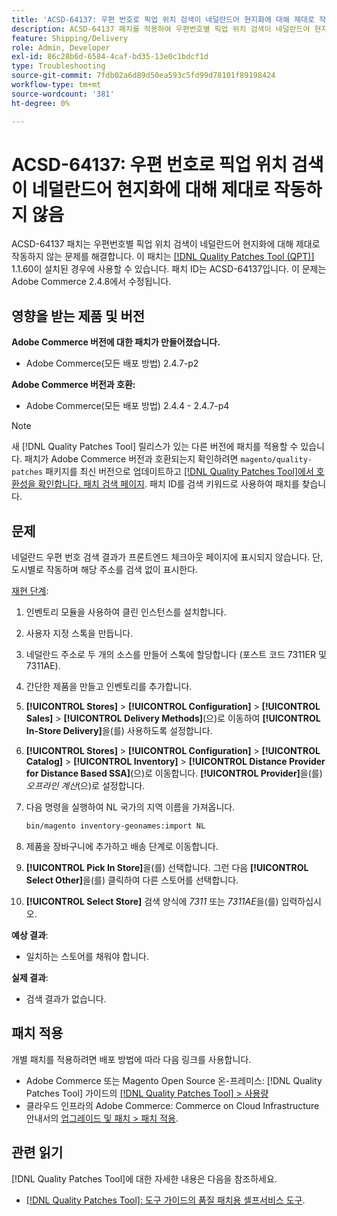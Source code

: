 ```yaml
---
title: 'ACSD-64137: 우편 번호로 픽업 위치 검색이 네덜란드어 현지화에 대해 제대로 작동하지 않음'
description: ACSD-64137 패치를 적용하여 우편번호별 픽업 위치 검색이 네덜란드어 현지화에 대해 제대로 작동하지 않는 문제를 해결합니다.
feature: Shipping/Delivery
role: Admin, Developer
exl-id: 86c28b6d-6584-4caf-bd35-13e0c1bdcf1d
type: Troubleshooting
source-git-commit: 7fdb02a6d89d50ea593c5fd99d78101f89198424
workflow-type: tm+mt
source-wordcount: '381'
ht-degree: 0%

---
```


# ACSD-64137: 우편 번호로 픽업 위치 검색이 네덜란드어 현지화에 대해 제대로 작동하지 않음

ACSD-64137 패치는 우편번호별 픽업 위치 검색이 네덜란드어 현지화에 대해 제대로 작동하지 않는 문제를 해결합니다. 이 패치는 [[!DNL Quality Patches Tool (QPT)]](/help/tools/quality-patches-tool/quality-patches-tool-to-self-serve-quality-patches.md) 1.1.60이 설치된 경우에 사용할 수 있습니다. 패치 ID는 ACSD-64137입니다. 이 문제는 Adobe Commerce 2.4.8에서 수정됩니다.

## 영향을 받는 제품 및 버전

**Adobe Commerce 버전에 대한 패치가 만들어졌습니다.**

* Adobe Commerce(모든 배포 방법) 2.4.7-p2

**Adobe Commerce 버전과 호환:**

* Adobe Commerce(모든 배포 방법) 2.4.4 - 2.4.7-p4

>[!NOTE]
>
>새 [!DNL Quality Patches Tool] 릴리스가 있는 다른 버전에 패치를 적용할 수 있습니다. 패치가 Adobe Commerce 버전과 호환되는지 확인하려면 `magento/quality-patches` 패키지를 최신 버전으로 업데이트하고 [[!DNL Quality Patches Tool]에서 호환성을 확인합니다. 패치 검색 페이지](https://experienceleague.adobe.com/tools/commerce-quality-patches/index.html). 패치 ID를 검색 키워드로 사용하여 패치를 찾습니다.

## 문제

네덜란드 우편 번호 검색 결과가 프론트엔드 체크아웃 페이지에 표시되지 않습니다. 단, 도시별로 작동하며 해당 주소를 검색 없이 표시한다.

<u>재현 단계</u>:

1. 인벤토리 모듈을 사용하여 클린 인스턴스를 설치합니다.
1. 사용자 지정 스톡을 만듭니다.
1. 네덜란드 주소로 두 개의 소스를 만들어 스톡에 할당합니다 (포스트 코드 7311ER 및 7311AE).
1. 간단한 제품을 만들고 인벤토리를 추가합니다.
1. **[!UICONTROL Stores]** > **[!UICONTROL Configuration]** > **[!UICONTROL Sales]** > **[!UICONTROL Delivery Methods]**(으)로 이동하여 **[!UICONTROL In-Store Delivery]**&#x200B;을(를) 사용하도록 설정합니다.
1. **[!UICONTROL Stores]** > **[!UICONTROL Configuration]** > **[!UICONTROL Catalog]** > **[!UICONTROL Inventory]** > **[!UICONTROL Distance Provider for Distance Based SSA]**(으)로 이동합니다. **[!UICONTROL Provider]**&#x200B;을(를) *오프라인 계산*(으)로 설정합니다.
1. 다음 명령을 실행하여 NL 국가의 지역 이름을 가져옵니다.

   ```bash
   bin/magento inventory-geonames:import NL
   ```

1. 제품을 장바구니에 추가하고 배송 단계로 이동합니다.
1. **[!UICONTROL Pick In Store]**&#x200B;을(를) 선택합니다. 그런 다음 **[!UICONTROL Select Other]**&#x200B;을(를) 클릭하여 다른 스토어를 선택합니다.
1. **[!UICONTROL Select Store]** 검색 양식에 *7311* 또는 *7311AE*&#x200B;을(를) 입력하십시오.


**예상 결과**:

* 일치하는 스토어를 채워야 합니다.

**실제 결과**:

* 검색 결과가 없습니다.

## 패치 적용

개별 패치를 적용하려면 배포 방법에 따라 다음 링크를 사용합니다.

* Adobe Commerce 또는 Magento Open Source 온-프레미스: [!DNL Quality Patches Tool] 가이드의 [[!DNL Quality Patches Tool] > 사용량](/help/tools/quality-patches-tool/usage.md)
* 클라우드 인프라의 Adobe Commerce: Commerce on Cloud Infrastructure 안내서의 [업그레이드 및 패치 > 패치 적용](https://experienceleague.adobe.com/docs/commerce-cloud-service/user-guide/develop/upgrade/apply-patches.html).


## 관련 읽기

[!DNL Quality Patches Tool]에 대한 자세한 내용은 다음을 참조하세요.

* [[!DNL Quality Patches Tool]: 도구 가이드의 품질 패치용 셀프서비스 도구](/help/tools/quality-patches-tool/quality-patches-tool-to-self-serve-quality-patches.md).
